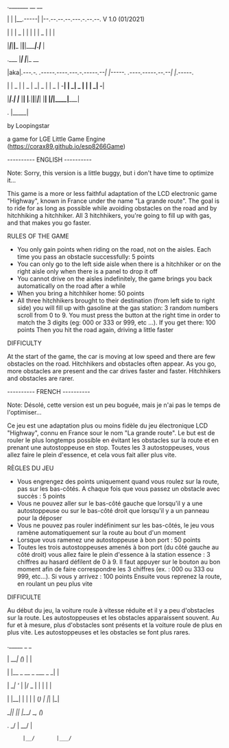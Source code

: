 ._______ __       __

|   |   |__.-----|  |--.--.--.--.---.-.--.--.  V 1.0  (01/2021)

|       |  |  _  |     |  |  |  |  _  |  |  |

|___|___|__|___  |__|__|________|___._|___  |

.___       |_____|                    |_____|_                             __

|aka|_.---.-.    .-----.----.---.-.-----.--|  |-----.    .----.-----.--.--|  |_.-----.

|     |  _  |    |  _  |   _|  _  |     |  _  |  -__|    |   _|  _  |  |  |   _|  -__|

|_____|___._|    |___  |__| |___._|__|__|_____|_____|    |__| |_____|_____|____|_____|

.                |_____|

by Loopingstar

a game for LGE Little Game Engine (https://corax89.github.io/esp8266Game)

---------- ENGLISH ----------

Note: Sorry, this version is a little buggy, but i don't have time to optimize it...

This game is a more or less faithful adaptation of the LCD electronic game "Highway",
known in France under the name "La grande route".
The goal is to ride for as long as possible while avoiding obstacles on the road
and by hitchhiking a hitchhiker. All 3 hitchhikers, you're going to fill up with gas,
and that makes you go faster.

RULES OF THE GAME

- You only gain points when riding on the road, not on the aisles.
Each time you pass an obstacle successfully: 5 points
- You can only go to the left side aisle when there is a hitchhiker
or on the right aisle only when there is a panel to drop it off
- You cannot drive on the aisles indefinitely, the game brings you back automatically
on the road after a while
- When you bring a hitchhiker home: 50 points
- All three hitchhikers brought to their destination (from left side to right side)
you will fill up with gasoline at the gas station:
3 random numbers scroll from 0 to 9. You must press the button at the right time
in order to match the 3 digits (eg: 000 or 333 or 999, etc ...).
If you get there: 100 points
Then you hit the road again, driving a little faster

DIFFICULTY

At the start of the game, the car is moving at low speed and there are few obstacles
on the road. Hitchhikers and obstacles often appear.
As you go, more obstacles are present and the car drives faster and faster.
Hitchhikers and obstacles are rarer.

---------- FRENCH ----------

Note: Désolé, cette version est un peu boguée, mais je n'ai pas le temps de l'optimiser...

Ce jeu est une adaptation plus ou moins fidèle du jeu électronique LCD
"Highway", connu en France sour le nom "La grande route".
Le but est de rouler le plus longtemps possible en évitant les obstacles
sur la route et en prenant une autostoppeuse en stop. Toutes les 3 autostoppeuses,
vous allez faire le plein d'essence, et cela vous fait aller plus vite.

RÈGLES DU JEU

- Vous engrengez des points uniquement quand vous roulez sur la route, pas
sur les bas-côtés. A chaque fois que vous passez un obstacle avec succès : 5 points
- Vous ne pouvez aller sur le bas-côté gauche que lorsqu'il y a une autostoppeuse
ou sur le bas-côté droit que lorsqu'il y a un panneau pour la déposer
- Vous ne pouvez pas rouler indéfiniment sur les bas-côtés, le jeu vous ramène
automatiquement sur la route au bout d'un moment
- Lorsque vous ramenez une autostoppeuse à bon port : 50 points
- Toutes les trois autostoppeuses amenés à bon port (du côté gauche au côté droit)
vous allez faire le plein d'essence à la station essence :
3 chiffres au hasard défilent de 0 à 9. Il faut appuyer sur le bouton au bon moment
afin de faire correspondre les 3 chiffres (ex. : 000 ou 333 ou 999, etc...).
Si vous y arrivez : 100 points
Ensuite vous reprenez la route, en roulant un peu plus vite

DIFFICULTE

Au début du jeu, la voiture roule à vitesse réduite et il y a peu d'obstacles sur la route.
Les autostoppeuses et les obstacles apparaissent souvent.
Au fur et à mesure, plus d'obstacles sont présents et la voiture roule de plus en plus vite.
Les autostoppeuses et les obstacles se font plus rares.


._____      _             _

|  ___|    (_)           | |

| |__ _ __  _  ___  _   _| |

|  __| '_ \| |/ _ \| | | | |

| |__| | | | | (_) | |_| |_|

\____|_| |_| |\___/ \__, (_)

.         _/ |       __/ |

         |__/       |___/




